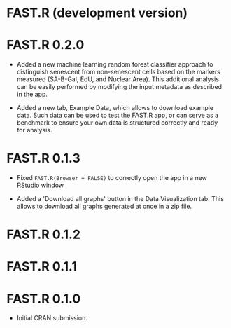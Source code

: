 # FAST.R (development version)

# FAST.R 0.2.0

* Added a new machine learning random forest classifier approach to distinguish senescent from non-senescent cells based on the markers measured (SA-B-Gal, EdU, and Nuclear Area). This additional analysis can be easily performed by modifying the input metadata as described in the app.

* Added a new tab, Example Data, which allows to download example data. Such data can be used to test the FAST.R app, or can serve as a benchmark to ensure your own data is structured correctly and ready for analysis.

# FAST.R 0.1.3

* Fixed `FAST.R(Browser = FALSE)` to correctly open the app in a new RStudio window

* Added a 'Download all graphs' button in the Data Visualization tab. This allows to download all graphs generated at once in a zip file.

# FAST.R 0.1.2

# FAST.R 0.1.1

# FAST.R 0.1.0

* Initial CRAN submission.
